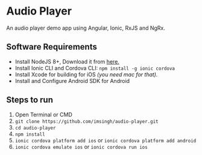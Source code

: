 # Audio Player
An audio player demo app using Angular, Ionic, RxJS and NgRx.

## Software Requirements
* Install NodeJS 8+, Download it from [here.](https://nodejs.org/en/)
* Install Ionic CLI and Cordova CLI:
    ```npm install -g ionic cordova```
* Install Xcode for building for iOS *(you need mac for that).*
* Install and Configure Android SDK for Android

## Steps to run
1. Open Terminal or CMD
2. ```git clone https://github.com/imsingh/audio-player.git```
3. ```cd audio-player``` 
4.  ```npm install```
5. ```ionic cordova platform add ios``` or ```ionic cordova platform add android```
6. ```ionic cordova emulate ios``` or ```ionic cordova run ios```


